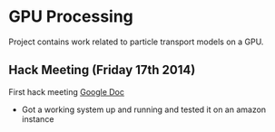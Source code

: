 GPU Processing 
===

Project contains work related to particle transport models on a GPU.

## Hack Meeting (Friday 17th 2014) 

First hack meeting 
[Google Doc](https://docs.google.com/document/d/1RMue-OJfcYFsYALcdLO7xlYVENvGs2Ho2xSUw64FDys/edit)

* Got a working system up and running and tested it on an amazon instance


